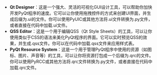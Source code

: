 - **Qt Designer**：这是一个强大、灵活的可视化GUI设计工具，可以帮助你加快开发PyQt程序的速度。它可以让你使用拖拽控件的方式来创建UI界面，并生成后缀为.ui的文件。你可以使用PyUIC或其他方法将.ui文件转换为.py文件，或者直接在代码中加载.ui文件。
- **QSS Editor**：这是一个用于编辑QSS（Qt Style Sheets）的工具，可以让你使用类似于CSS的语法来美化PyQt程序的界面。它可以实时预览QSS的效果，并生成.qss文件。你可以在代码中加载.qss文件来应用样式表。
- **PyQt Resource System**：这是一个用于管理PyQt程序中使用的资源（如图标、图片、声音等）的工具，可以让你将资源打包成一个后缀为.qrc的文件。你可以使用PyRCC或其他方法将.qrc文件转换为.py文件，或者直接在代码中加载.qrc文件。
